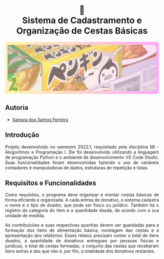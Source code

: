 <h1 align="center">
    🧺<br>Sistema de Cadastramento e Organização de Cestas Básicas
    </h1>

<p align="center">
    <img src="Anexos/gif-shopping.gif" alt=gif="620" height="170">
</p>

<h2 align="left">Autoria</h2>
<ul> 
   <li><a href="https://github.com/Samara-Ferreira">Samara dos Santos Ferreira</a></li>
</ul>

<h2 align="left">Introdução</h2>
<div align="justify">

Projeto desenvolvido no semestre 2022.1, requisitado pela disciplina MI - Alogoritmos e Programação I. Ele foi desenvolvido utilizando a linguagem de programação Python e o ambiente de desenvolvimento VS Code Studio. Suas funcionalidades foram desenvolvidas fazendo o uso de variáveis contadores e manipuladoras de dados, estruturas de repetição e listas.

</div>

<h2 align="left">Requisitos e Funcionalidades</h2>
<div align="justify">

Como requisitos, o programa deve organizar e montar cestas básicas de forma eficiente e organizada. A cada entrea de donativo, o sistema cadastra o nome e o tipo de doador, que pode ser físico ou jurídico. Também há o registro da categoria do item e a quantidade doada, de acordo com a sua unidade de medida.

As contribuicões e suas respectivas quantias devem ser guardadas para a formação dos itens de alimentação básica, montagem das cestas e a apresentação dos relatórios. Esses relatos precisam conter o total de itens doados, a quantidade de donativos entregues por pessoas físicas e jurídicas, o total de cestas formadas, o conjunto das cestas que receberam itens extras e das que não e, por fim, a totalidade dos donativos restantes.

</div>

